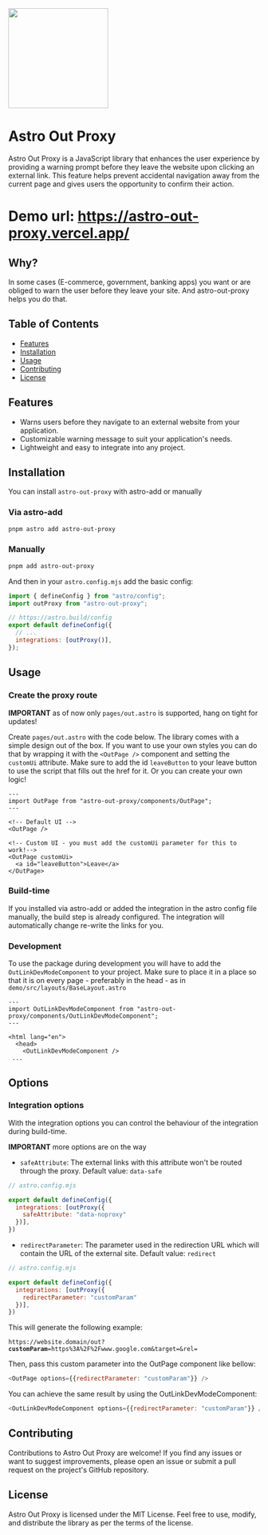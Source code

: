 <img src="https://github.com/Elod-T/astro-out-proxy/assets/33983644/728745c5-0dbd-47f7-a4d1-d28fd897cdfb" widht="200" height="200" />

# Astro Out Proxy

Astro Out Proxy is a JavaScript library that enhances the user experience by providing a warning prompt before they leave the website upon clicking an external link. This feature helps prevent accidental navigation away from the current page and gives users the opportunity to confirm their action.

# Demo url: https://astro-out-proxy.vercel.app/

## Why?

In some cases (E-commerce, government, banking apps) you want or are obliged to warn the user before they leave your site. And astro-out-proxy helps you do that.

## Table of Contents
- [Features](#features)
- [Installation](#installation)
- [Usage](#usage)
- [Contributing](#contributing)
- [License](#license)

## Features
- Warns users before they navigate to an external website from your application.
- Customizable warning message to suit your application's needs.
- Lightweight and easy to integrate into any project.

## Installation

You can install `astro-out-proxy` with astro-add or manually

### Via astro-add

```bash
pnpm astro add astro-out-proxy
```

### Manually

```bash
pnpm add astro-out-proxy
```

And then in your `astro.config.mjs` add the basic config:

```js
import { defineConfig } from "astro/config";
import outProxy from "astro-out-proxy";

// https://astro.build/config
export default defineConfig({
  // ...
  integrations: [outProxy()],
});

```

## Usage

### Create the proxy route

**IMPORTANT** as of now only `pages/out.astro` is supported, hang on tight for updates!

Create `pages/out.astro` with the code below. The library comes with a simple design out of the box. If you want to use your own styles you can do that by wrapping it with the `<OutPage />` component and setting the `customUi` attribute. Make sure to add the id `leaveButton` to your leave button to use the script that fills out the href for it. Or you can create your own logic!

```astro
---
import OutPage from "astro-out-proxy/components/OutPage";
---

<!-- Default UI -->
<OutPage />

<!-- Custom UI - you must add the customUi parameter for this to work!-->
<OutPage customUi>
  <a id="leaveButton">Leave</a>
</OutPage>
```

### Build-time
If you installed via astro-add or added the integration in the astro config file manually, the build step is already configured. The integration will automatically change re-write the links for you.

### Development
To use the package during development you will have to add the `OutLinkDevModeComponent` to your project. Make sure to place it in a place so that it is on every page - preferably in the head - as in `demo/src/layouts/BaseLayout.astro`

```astro
---
import OutLinkDevModeComponent from "astro-out-proxy/components/OutLinkDevModeComponent";
---

<html lang="en">
  <head>
    <OutLinkDevModeComponent />
 ...
```

## Options

### Integration options

With the integration options you can control the behaviour of the integration during build-time.

**IMPORTANT** more options are on the way

- `safeAttribute`: The external links with this attribute won't be routed through the proxy. Default value: `data-safe`

```js
// astro.config.mjs

export default defineConfig({
  integrations: [outProxy({
    safeAttribute: "data-noproxy"
  })],
})
```

- `redirectParameter`: The parameter used in the redirection URL which will contain the URL of the external site. Default value: `redirect`

```js
// astro.config.mjs

export default defineConfig({
  integrations: [outProxy({
    redirectParameter: "customParam"
  })],
})
```

This will generate the following example:

`https://website.domain/out?`**`customParam`**`=https%3A%2F%2Fwww.google.com&target=&rel=`

Then, pass this custom parameter into the OutPage component like bellow: 

```js
<OutPage options={{redirectParameter: "customParam"}} />
```

You can achieve the same result by using the OutLinkDevModeComponent:

```js
<OutLinkDevModeComponent options={{redirectParameter: "customParam"}} />
```

## Contributing

Contributions to Astro Out Proxy are welcome! If you find any issues or want to suggest improvements, please open an issue or submit a pull request on the project's GitHub repository.

## License

Astro Out Proxy is licensed under the MIT License. Feel free to use, modify, and distribute the library as per the terms of the license.
